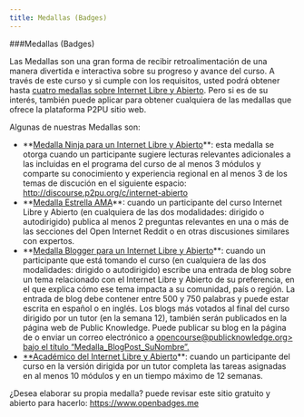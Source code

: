 ```yaml
---
title: Medallas (Badges) 
---
```

###Medallas (Badges)

Las Medallas son una gran forma de recibir retroalimentación de una manera divertida e interactiva sobre su progreso y avance del curso.   A través  de este curso y si cumple con los requisitos, usted podrá  obtener hasta <a href="http://badges.p2pu.org/en/browse/new/" target="_blank">cuatro medallas sobre Internet Libre y Abierto</a>. Pero si es  de su interés, también puede aplicar para obtener cualquiera de las medallas que ofrece la plataforma P2PU sitio web.

Algunas de nuestras Medallas son:
<ul>
<li>**<a href="http://badges.p2pu.org/en/badge/view/658/" target="_blank">Medalla Ninja para un Internet Libre y Abierto</a>**: esta medalla se otorga cuando un participante sugiere lecturas relevantes adicionales a las incluidas en el programa del curso de al menos 3 módulos y comparte su conocimiento  y experiencia regional en al menos 3 de los temas de discución en el siguiente espacio: <a href="http://discourse.p2pu.org/c/internet-abierto" target="_blank">http://discourse.p2pu.org/c/internet-abierto</a> </li>


<li>**<a href="http://badges.p2pu.org/en/badge/view/661/" target="_blank">Medalla Estrella AMA</a>**: cuando un participante del curso Internet Libre y Abierto (en cualquiera de las dos modalidades: dirigido o autodirigido) publica al menos 2 preguntas relevantes en una o más  de las secciones del Open Internet Reddit o en otras discusiones similares con expertos.</li>

<li>**<a href="http://badges.p2pu.org/en/badge/view/660/" target=_blank">Medalla Blogger para un Internet Libre y Abierto</a>**: cuando un participante que  está tomando el curso (en cualquiera de las dos modalidades: dirigido o autodirigido)  escribe una entrada de blog sobre un tema relacionado con el Internet Libre y Abierto de su preferencia, en el que explica cómo ese tema impacta a su comunidad, país o región. La entrada de blog debe contener entre 500 y 750 palabras y puede estar escrita en español o en inglés. Los blogs más votados al final del curso dirigido por un tutor (en la  semana 12), también serán publicados en la página web de Public Knowledge. Puede publicar su blog en la página de  <medallas>  o enviar un correo electrónico a <a href="opencourse@publicknowledge.org" target="_blank">opencourse@publicknowledge.org> bajo el título “Medalla_BlogPost_SuNombre”.</li>

<li>**<a href="http://badges.p2pu.org/en/badge/view/659/" target="_blank">Académico del Internet Libre y Abierto</a>**: cuando un participante del curso en la versión dirigida por un tutor completa las tareas asignadas en al menos 10 módulos y en un tiempo máximo de 12 semanas.</li></ul>

¿Desea elaborar su propia medalla? puede revisar este sitio gratuito y abierto para hacerlo: <a href="https://www.openbadges.me" target="_blank">https://www.openbadges.me</a> 

